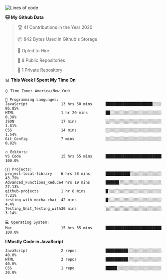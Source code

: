 <!--START_SECTION:waka-->
![Lines of code](https://img.shields.io/badge/From%20Hello%20World%20I%27ve%20Written-0%20lines%20of%20code-blue)

**🐱 My Github Data** 

> 🏆 41 Contributions in the Year 2020
 > 
> 📦 842 Bytes Used in Github's Storage 
 > 
> 💼 Opted to Hire
 > 
> 📜 8 Public Repositories 
 > 
> 🔑 1 Private Repository 
 > 
📊 **This Week I Spent My Time On** 

```text
⌚︎ Time Zone: America/New_York

💬 Programming Languages: 
JavaScript               13 hrs 50 mins      █████████████████████░░░░   86.85% 
HTML                     1 hr 20 mins        ██░░░░░░░░░░░░░░░░░░░░░░░   8.38% 
JSON                     17 mins             ░░░░░░░░░░░░░░░░░░░░░░░░░   1.81% 
CSS                      14 mins             ░░░░░░░░░░░░░░░░░░░░░░░░░   1.54% 
Git Config               7 mins              ░░░░░░░░░░░░░░░░░░░░░░░░░   0.82%

🔥 Editors: 
VS Code                  15 hrs 55 mins      █████████████████████████   100.0%

🐱‍💻 Projects: 
project-local-library    6 hrs 58 mins       ███████████░░░░░░░░░░░░░░   43.79% 
Advanced_Functions_Reduce4 hrs 19 mins       ██████░░░░░░░░░░░░░░░░░░░   27.13% 
github-projects          1 hr 8 mins         █░░░░░░░░░░░░░░░░░░░░░░░░   7.21% 
testing-with-mocha-chai  42 mins             █░░░░░░░░░░░░░░░░░░░░░░░░   4.4% 
Testing_Unit_Testing_with30 mins             ░░░░░░░░░░░░░░░░░░░░░░░░░   3.14%

💻 Operating System: 
Mac                      15 hrs 55 mins      █████████████████████████   100.0%

```

**I Mostly Code in JavaScript** 

```text
JavaScript               2 repos             ██████████░░░░░░░░░░░░░░░   40.0% 
HTML                     2 repos             ██████████░░░░░░░░░░░░░░░   40.0% 
CSS                      1 repo              █████░░░░░░░░░░░░░░░░░░░░   20.0%

```



<!--END_SECTION:waka-->
